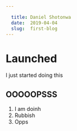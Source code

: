 ```yaml
---

  title: Daniel Shotonwa
  date:  2019-04-04
  slug:  first-blog
---
```

# Launched


I just started doing this

## OOOOOPSSS

1. I am doinh
2. Rubbish
3. Opps
